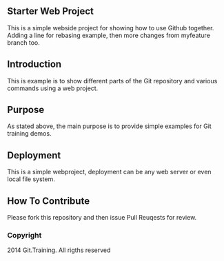## Starter Web Project

This is a simple webside project for showing how to use Github together. Adding a line for rebasing example, then more changes from myfeature branch too. 

## Introduction

This is example is to show different parts of the Git repository and various commands using a web project.

## Purpose

As stated above, the main purpose is to provide simple examples for Git training demos.

## Deployment

This is a simple webproject, deployment can be any web server or even local file system.

## How To Contribute

Please fork this repository and then issue Pull Reuqests for review.


### Copyright

2014 Git.Training. All rigths reserved